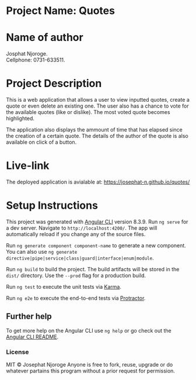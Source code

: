 # Project Name: Quotes

# Name of author
Josphat Njoroge. <br>
Cellphone: 0731-633511.

# Project Description
This is a web application that allows a user to view inputted quotes, create a quote or even delete an existing one. The user also has a chance to vote for the available quotes (like or dislike). The most voted quote becomes highlighted.

The application also displays the ammount of time that has elapsed since the creation of a certain quote. The details of the author of the quote is also available on click of a button.

# Live-link 
The deployed application is avialable at: https://josephat-n.github.io/quotes/

# Setup Instructions
This project was generated with [Angular CLI](https://github.com/angular/angular-cli) version 8.3.9.
Run `ng serve` for a dev server. Navigate to `http://localhost:4200/`. The app will automatically reload if you change any of the source files.

Run `ng generate component component-name` to generate a new component. You can also use `ng generate directive|pipe|service|class|guard|interface|enum|module`.

Run `ng build` to build the project. The build artifacts will be stored in the `dist/` directory. Use the `--prod` flag for a production build.

Run `ng test` to execute the unit tests via [Karma](https://karma-runner.github.io).

Run `ng e2e` to execute the end-to-end tests via [Protractor](http://www.protractortest.org/).

## Further help

To get more help on the Angular CLI use `ng help` or go check out the [Angular CLI README](https://github.com/angular/angular-cli/blob/master/README.md).

### License
MIT &copy; Josephat Njoroge
Anyone is free to fork, reuse, upgrade or do whatever partains this program without a prior request for permission.